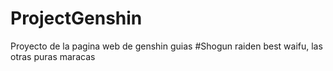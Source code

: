 # ProjectGenshin
Proyecto de la pagina web de genshin guias
#Shogun raiden best waifu, las otras puras maracas
